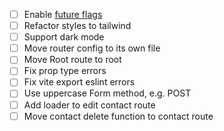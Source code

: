 - [ ] Enable [future flags](https://reactrouter.com/en/main/upgrading/future)
- [ ] Refactor styles to tailwind
- [ ] Support dark mode
- [ ] Move router config to its own file
- [ ] Move Root route to root
- [ ] Fix prop type errors
- [ ] Fix vite export eslint errors
- [ ] Use uppercase Form method, e.g. POST
- [ ] Add loader to edit contact route
- [ ] Move contact delete function to contact route
